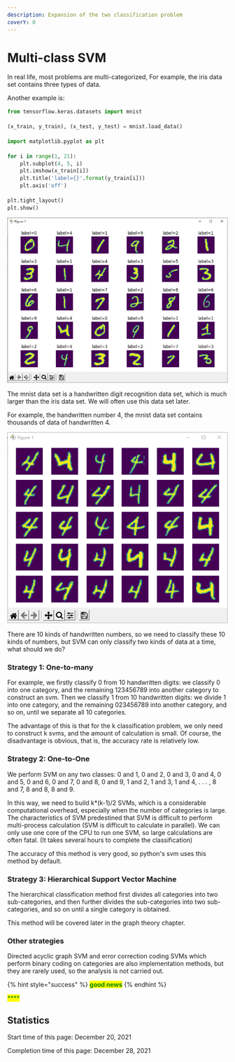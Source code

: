 ```yaml
---
description: Expansion of the two classification problem
coverY: 0
---
```


# Multi-class SVM

In real life, most problems are multi-categorized, For example, the iris data set contains three types of data.

Another example is:

```python
from tensorflow.keras.datasets import mnist

(x_train, y_train), (x_test, y_test) = mnist.load_data()

import matplotlib.pyplot as plt

for i in range(1, 21):
    plt.subplot(4, 5, i)
    plt.imshow(x_train[i])
    plt.title('label={}'.format(y_train[i]))
    plt.axis('off')

plt.tight_layout()
plt.show()
```

![mnist data set, handwritten digit recognition](<../.gitbook/assets/image (12).png>)

The mnist data set is a handwritten digit recognition data set, which is much larger than the iris data set. We will often use this data set later.

For example, the handwritten number 4, the mnist data set contains thousands of data of handwritten 4.

![Handwriting 4](<../.gitbook/assets/image (7) (1).png>)

There are 10 kinds of handwritten numbers, so we need to classify these 10 kinds of numbers, but SVM can only classify two kinds of data at a time, what should we do?

### Strategy 1: One-to-many

For example, we firstly classify 0 from 10 handwritten digits: we classify 0 into one category, and the remaining 123456789 into another category to construct an svm. Then we classify 1 from 10 handwritten digits: we divide 1 into one category, and the remaining 023456789 into another category, and so on, until we separate all 10 categories.

The advantage of this is that for the k classification problem, we only need to construct k svms, and the amount of calculation is small. Of course, the disadvantage is obvious, that is, the accuracy rate is relatively low.

### Strategy 2: One-to-One

We perform SVM on any two classes: 0 and 1, 0 and 2, 0 and 3, 0 and 4, 0 and 5, 0 and 6, 0 and 7, 0 and 8, 0 and 9, 1 and 2, 1 and 3, 1 and 4, . . . , 8 and 7, 8 and 8, 8 and 9.

In this way, we need to build k\*(k-1)/2 SVMs, which is a considerable computational overhead, especially when the number of categories is large. The characteristics of SVM predestined that SVM is difficult to perform multi-process calculation (SVM is difficult to calculate in parallel). We can only use one core of the CPU to run one SVM, so large calculations are often fatal. (It takes several hours to complete the classification)

The accuracy of this method is very good, so python's svm uses this method by default.

### Strategy 3: Hierarchical Support Vector Machine

The hierarchical classification method first divides all categories into two sub-categories, and then further divides the sub-categories into two sub-categories, and so on until a single category is obtained.

This method will be covered later in the graph theory chapter.

### Other strategies

Directed acyclic graph SVM and error correction coding SVMs which perform binary coding on categories are also implementation methods, but they are rarely used, so the analysis is not carried out.

{% hint style="success" %}
<mark style="color:green;">**good news**</mark>
{% endhint %}

<mark style="color:green;">****</mark>





## Statistics

Start time of this page: December 20, 2021

Completion time of this page: December 28, 2021
